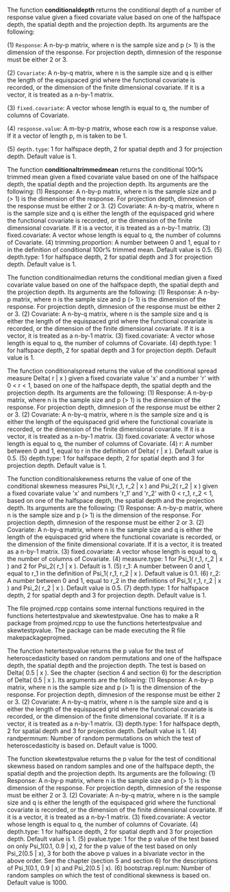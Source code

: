 The function **conditionaldepth** returns the conditional depth of a number of response value given a
fixed covariate value based on one of the halfspace depth, the spatial depth and the projection depth.
Its arguments are the following:

  (1) `Response`: A n-by-p matrix, where n is the sample size and p (> 1) is the dimension of the response.
                For projection depth, dimnesion of the response must be either 2 or 3.
                
  (2) `Covariate`: A n-by-q matrix, where n is the sample size and q is either the length of the equispaced
                grid where the functional covariate is recorded, or the dimension of the finite dimensional
                covariate. If it is a vector, it is treated as a n-by-1 matrix.
                
  (3) `fixed.covariate`: A vector whose length is equal to q, the number of columns of Covariate.
  
  (4) `response.value`: A m-by-p matrix, whose each row is a response value. If it a vector of length p,
                m is taken to be 1.
                
  (5) `depth.type`: 1 for halfspace depth, 2 for spatial depth and 3 for projection depth. Default value
                is 1.


The function **conditionaltrimmedmean** returns the conditional 100r% trimmed mean given a fixed covariate
value based on one of the halfspace depth, the spatial depth and the projection depth. Its arguments are
the following:
  (1) Response: A n-by-p matrix, where n is the sample size and p (> 1) is the dimension of the response.
                For projection depth, dimnesion of the response must be either 2 or 3.
  (2) Covariate: A n-by-q matrix, where n is the sample size and q is either the length of the equispaced
                grid where the functional covariate is recorded, or the dimension of the finite dimensional
                covariate. If it is a vector, it is treated as a n-by-1 matrix.
  (3) fixed.covariate: A vector whose length is equal to q, the number of columns of Covariate.
  (4) trimming.proportion: A number between 0 and 1, equal to r in the definition of conditional 100r%
                trimmed mean. Default value is 0.5.
  (5) depth.type: 1 for halfspace depth, 2 for spatial depth and 3 for projection depth. Default value
                is 1.


The function conditionalmedian returns the conditional median given a fixed covariate value based on
one of the halfspace depth, the spatial depth and the projection depth. Its arguments are the following:
  (1) Response: A n-by-p matrix, where n is the sample size and p (> 1) is the dimension of the response.
                For projection depth, dimnesion of the response must be either 2 or 3.
  (2) Covariate: A n-by-q matrix, where n is the sample size and q is either the length of the equispaced
                grid where the functional covariate is recorded, or the dimension of the finite dimensional
                covariate. If it is a vector, it is treated as a n-by-1 matrix.
  (3) fixed.covariate: A vector whose length is equal to q, the number of columns of Covariate.
  (4) depth.type: 1 for halfspace depth, 2 for spatial depth and 3 for projection depth. Default value
                is 1.


The function conditionalspread returns the value of the conditional spread measure Delta( r | x ) given
a fixed covariate value 'x' and a number 'r' with 0 < r < 1, based on one of the halfspace depth, the
spatial depth and the projection depth. Its arguments are the following:
  (1) Response: A n-by-p matrix, where n is the sample size and p (> 1) is the dimension of the response.
                For projection depth, dimnesion of the response must be either 2 or 3.
  (2) Covariate: A n-by-q matrix, where n is the sample size and q is either the length of the equispaced
                grid where the functional covariate is recorded, or the dimension of the finite dimensional
                covariate. If it is a vector, it is treated as a n-by-1 matrix.
  (3) fixed.covariate: A vector whose length is equal to q, the number of columns of Covariate.
  (4) r: A number between 0 and 1, equal to r in the definition of Delta( r | x ). Default value is 0.5.
  (5) depth.type: 1 for halfspace depth, 2 for spatial depth and 3 for projection depth. Default value
                is 1.


The function conditionalskewness returns the value of one of the conditional skewness measures
Psi_1( r_1, r_2 | x ) and Psi_2( r_2 | x ) given a fixed covariate value 'x' and numbers 'r_1' and 'r_2'
with 0 < r_1, r_2 < 1, based on one of the halfspace depth, the spatial depth and the projection depth.
Its arguments are the following:
  (1) Response: A n-by-p matrix, where n is the sample size and p (> 1) is the dimension of the response.
                For projection depth, dimnesion of the response must be either 2 or 3.
  (2) Covariate: A n-by-q matrix, where n is the sample size and q is either the length of the equispaced
                grid where the functional covariate is recorded, or the dimension of the finite dimensional
                covariate. If it is a vector, it is treated as a n-by-1 matrix.
  (3) fixed.covariate: A vector whose length is equal to q, the number of columns of Covariate.
  (4) measure.type: 1 for Psi_1( r_1, r_2 | x ) and 2 for Psi_2( r_1 | x ). Default is 1.
  (5) r_1: A number between 0 and 1, equal to r_1 in the definition of Psi_1( r_1, r_2 | x ).
                Default value is 0.1.
  (6) r_2: A number between 0 and 1, equal to r_2 in the definitions of Psi_1( r_1, r_2 | x ) and
                Psi_2( r_2 | x ). Default value is 0.5.
  (7) depth.type: 1 for halfspace depth, 2 for spatial depth and 3 for projection depth. Default value
                is 1.


The file projmed.rcpp contains some internal functions required in the functions hetertestpvalue
and skewtestpvalue. One has to make a R package from projmed.rcpp to use the functions hetertestpvalue
and skewtestpvalue. The package can be made executing the R file makepackageprojmed.


The function hetertestpvalue returns the p value for the test of heteroscedasticity based on random
permutations and one of the halfspace depth, the spatial depth and the projection depth. The test is
based on Delta( 0.5 | x ). See the chapter (section 4 and section 6) for the description of
Delta( 0.5 | x ). Its arguments are the following:
  (1) Response: A n-by-p matrix, where n is the sample size and p (> 1) is the dimension of the response.
                For projection depth, dimnesion of the response must be either 2 or 3.
  (2) Covariate: A n-by-q matrix, where n is the sample size and q is either the length of the equispaced
                grid where the functional covariate is recorded, or the dimension of the finite dimensional
                covariate. If it is a vector, it is treated as a n-by-1 matrix.
  (3) depth.type: 1 for halfspace depth, 2 for spatial depth and 3 for projection depth. Default value
                is 1.
  (4) randpermnum: Number of random permutations on which the test of heteroscedasticity is based on.
                Default value is 1000.


The function skewtestpvalue returns the p value for the test of conditional skewness based on random
samples and one of the halfspace depth, the spatial depth and the projection depth. Its arguments
are the following:
  (1) Response: A n-by-p matrix, where n is the sample size and p (> 1) is the dimension of the response.
                For projection depth, dimnesion of the response must be either 2 or 3.
  (2) Covariate: A n-by-q matrix, where n is the sample size and q is either the length of the equispaced
                grid where the functional covariate is recorded, or the dimension of the finite dimensional
                covariate. If it is a vector, it is treated as a n-by-1 matrix.
  (3) fixed.covariate: A vector whose length is equal to q, the number of columns of Covariate.
  (4) depth.type: 1 for halfspace depth, 2 for spatial depth and 3 for projection depth. Default value
                is 1.
  (5) pvalue.type: 1 for the p value of the test based on only Psi_1(0.1, 0.9 | x),
                   2 for the p value of the test based on only Psi_2(0.5 | x),
                   3 for both the above p values in a bivariate vector in the above order. See the chapter
                (section 5 and section 6) for the descriptions of Psi_1(0.1, 0.9 | x) and Psi_2(0.5 | x).
  (6) bootstrap.repl.num: Number of random samples on which the test of conditional skewness is based on.
                Default value is 1000.

